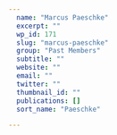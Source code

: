 ```yaml
---
  name: "Marcus Paeschke"
  excerpt: ""
  wp_id: 171
  slug: "marcus-paeschke"
  group: "Past Members"
  subtitle: ""
  website: ""
  email: ""
  twitter: ""
  thumbnail_id: ""
  publications: []
  sort_name: "Paeschke"

---
```

